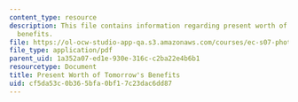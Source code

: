 ```yaml
---
content_type: resource
description: This file contains information regarding present worth of tomorrow's
  benefits.
file: https://ol-ocw-studio-app-qa.s3.amazonaws.com/courses/ec-s07-photovoltaic-solar-energy-systems-fall-2004/cf5da53c0b365bfa0bf17c23dac6dd87_MITEC_S07F04_2_Benefits.pdf
file_type: application/pdf
parent_uid: 1a352a07-ed1e-930e-316c-c2ba22e4b6b1
resourcetype: Document
title: Present Worth of Tomorrow's Benefits
uid: cf5da53c-0b36-5bfa-0bf1-7c23dac6dd87
---
```

